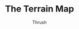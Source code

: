 ---
media: "images/rounds/round_3/terrain_map.png"
media_type: image
title: The Terrain Map
author: Thrush
desc: A bird's eye view of the map, with the locations of the forward outpost and <i>NSS Perseverance</i> circled.
---